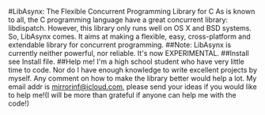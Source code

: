 #LibAsynx: The Flexible Concurrent Programming Library for C
As is known to all, the C programming language have a great concurrent library: libdispatch. However, this library only runs well on OS X and BSD systems. So, LibAsynx comes. It aims at making a flexible, easy, cross-platform and extendable library for concurrent programming.
##Note: LibAsynx is currently neither powerful, nor reliable. It's now EXPERIMENTAL.
##Install
see Install file.
##Help me!
I'm a high school student who have very little time to code. Nor do I have enough knowledge to write excellent projects by myself. Any comment on how to make the library better would help a lot. My email addr is mirrorinf@icloud.com, please send your ideas if you would like to help me!(I will be more than grateful if anyone can help me with the code!)
